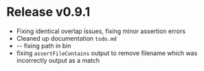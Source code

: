# Release v0.9.1

- Fixing identical overlap issues, fixing minor assertion errors
- Cleaned up documentation `todo.md`
- -- fixing path in bin
- fixing `assertFileContains` output to remove filename which was incorrectly output as a match
